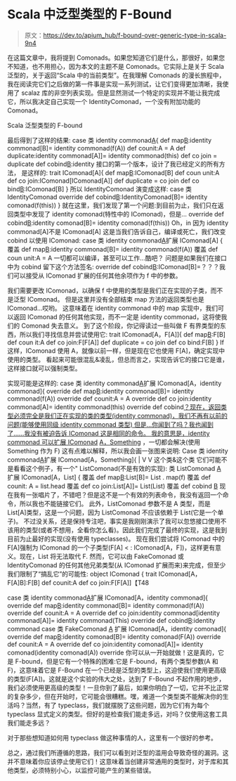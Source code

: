 # Scala 中泛型类型的 F-Bound

> 原文：<https://dev.to/apium_hub/f-bound-over-generic-type-in-scala-9n4>

在这篇文章中，我将提到 Comonads。如果您知道它们是什么，那很好，如果您不知道，也不用担心，因为本文的主题不是 Comonads。它实际上是关于 Scala 泛型的，关于返回“Scala 中的当前类型”。在我理解 Comonads 的漫长旅程中，我在阅读完它们之后做的第一件事是实现一系列测试，让它们变得更加清晰，我使用了 scalaz 库的非空列表实现。但是显然测试一个特定的实现并不能让我完成它，所以我决定自己实现一个 IdentityComonad，一个没有附加功能的 Comonad。

Scala 泛型类型的 F-bound

最后得到了这样的结果:
case 类 identity commonad[A](https://dev.toa:%20A){
def map[B](https://dev.tof:%20A%20=>%20B):identity commonad[B]= identity commonad(f(A))
def counit:A = A
def duplicate:identity commonad[A]]= identity commonad(this)
def co join = duplicate
def cobind[B](https://dev.tof:%20IdentityComonad%5BA%5D%20=>%20B):identity 接口的第一个版本，设计了我已经定义的所有方法， 是这样的:
trait IComonad[A]{
def map[B](https://dev.tof:%20A%20=>%20B):IComonad[B]
def coun unit:A
def co join:IComonad[IComonad[A]]
def duplicate = co join
def co bind[B](https://dev.tof:%20IComonad%5BA%5D%20=>%20B):IComonad[B]
}
所以 IdentityComonad 演变成这样:
case 类 IdentityComonad
override def cobind[B](https://dev.tof:%20IdentityComonad%5BA%5D%20=>%20B):IdentityComonad[B]= identity comonad(f(this))
}
就在这里，我们发现了第一个问题:到目前为止，我们只在返回类型中发现了 identity comonad(特性中的 IComonad)，但是…
override def cobind[B](https://dev.tof:%20IdentityComonad%5BA%5D%20=>%20B):identity comonad[B]= identity comonad(f(this))
Oh，in 因为 identity commonad[A]不是 IComonad[A]
这是当我们告诉自己，编译或死亡，我们改变 cobind 以使用 IComonad:
case 类 identity commonad[A](https://dev.toa:%20A)扩展 IComonad[A] {
覆盖 def map[B](https://dev.tof:%20A%20=>%20B):identity commonad[B]= identity commonad(f(A))
覆盖 def coun unit:A = A
一切都可以编译，甚至可以工作…酷吧？
问题是如果我们在接口中为 cobind 留下这个方法签名:
override def cobind[B](https://dev.tof:%20IComonad%5BA%5D%20=>%20B):IComonad[B]=？？？我们可以接受从 IComonad 扩展的任何其他余项作为 f 中的参数。

我们需要更改 IComonad，以确保 f 中使用的类型是我们正在实现的子类，而不是泛型 IComonad。
但是这里并没有全部结束 map 方法的返回类型也是 IComonad…哎哟。
这意味着在 identity commonad 中的 map 实现中，我们可以返回 IComonad 的任何其他实现，而不一定是 identity commonad，这将使我们的 Comonad 失去意义。
到了这个阶段，你记得读过一些叫做 F 有界类型的东西，所以我们寻找信息并尝试使用它:
trait IComonad[A，F[A]]{
def map[B](https://dev.tof:%20A%20=>%20B):F[B]
def coun it:A
def co join:F[F[A]]
def duplicate = co join
def co bind:F[B]
}
If
这样，IComonad 使用 A，就像以前一样，但是现在它也使用 F[A]，确定实现中使用的类型。
看起来可能很混乱&凌乱，但总而言之，实现告诉它的接口它是谁，这样接口就可以强制类型。

实现可能是这样的:
case 类 identity commonad[A](https://dev.toa:%20A)扩展 IComonad[A，identity commonad]{
override def map[B](https://dev.tof:%20A%20=>%20B):identity commonad[B]= identity commonad(f(A))
override def counit:A = A
override def co join:identity commonad[A]= identity commonad(this)
override def cobind[？现在，返回类型必须完全是我们正在实现的类的类型(identity commonad)，我们不再有以前的问题(能够使用同级 identity commonad 类型)
但是…你闻到了吗？我也闻到了……我没有被迫告诉 IComonad 这是相同的命令。
我的意思是，identity commonad 可以扩展 IComonad](https://dev.tof:%20IdentityComonad%5BA%5D%20=>%20B) [A，Something](https://dev.tobeing%20Something%20another%20generic%20class%20that%20accepts%20%5BA%5D) ，一切都会解决(使用 Something 作为 F)
这有点难以解释，所以我会画一张图来说明:
Case 类 identity commonad[A](https://dev.toa:%20A)扩展 IComonad[A，Something]{
|
V V
这个类&这个类
它们可能不是看看这个例子，有一个" ListComonad(不是有效的实现):
类 ListComonad [A](https://dev.tolist:%20List%5BA%5D) 扩展 IComonad[A，List] {
覆盖 def map[B](https://dev.tof:%20A%20=>%20B):List[B]= List . map(f)
覆盖 def counit: A = list.head
覆盖 def co join:List[A]]= List(List)
覆盖 def cobind [B](https://dev.tof:%20List%5BA%5D%20=>%20B) 现在我有一张唱片了，不错吧？但是这不是一个有效的列表命令，我没有返回一个命令，所以我也不能链接它们。
此外，ListComonad 参数不是 A 类型，而是 List[A]类型，这是一个问题，因为 ListComonad 不应该依赖于 List(它是一个单子)。
不过没关系，还是保持专注吧，事实是我刚刚演示了我可以忽悠接口使用不该用的类型(或者不想用，全看你怎么看)。因此我们完成了最终的实现，这是我到目前为止最好的实现(没有使用 typeclasses)。
现在我们尝试将 IComonad 中的 F[A]强制为 IComonad 的一个子类型(F[A] < : IComonad[A，F])，这样更有意义。现在，List 将无法取代 F.
然而，它可以由 FakeComonad 或 IdentityComonad 的任何其他兄弟类型(从 IComonad 扩展而来)来完成，但至少我们限制了“搞乱它”的可能性:
object IComonad
{
trait IComonad[A，F[A]B]:F[B]
def counit:A
def co join:F[F[A]]【T48

case 类 identity commonad[A](https://dev.toa:%20A)扩展 IComonad[A，identity commonad]{
override def map[B](https://dev.tof:%20A%20=>%20B):identity commonad[B]= identity commonad(f(A))
override def counit:A = A
override def co join:identity commonad[identity commonad[A]]= identity commonad(This)
override def cobind[B](https://dev.tof:%20IdentityComonad%5BA%5D%20=>%20B):identity commonad
case 类 FakeComonad [A](https://dev.toa:A) 扩展 IComonad[A，identity comonad]{
override def map[B](https://dev.tof:%20A%20=>%20B):identity comonad[B]= identity comonad(F(A))
override def counit:A = A
override def co join:identity comonad[A]]= identity comonad(identity comonad(A))
override 你可以从一开始就做！这是真的，它是 F-bound，但是它有一个特殊的困难:它是 F-bound，有两个类型参数(A 和 F)，这意味着它是 F-Bound 在一个已经是泛型的类型上，这迫使我们使用更高级的类型(F[A])。这就是这个实验的伟大之处，达到了 F-Bound 不起作用的地步，我们必须使用更高级的类型！一旦你到了最后，如果你明白了一切，它并不比正常的复杂多少，但在开始时，它可能会很糟糕。嘿，难道一个类型类不能解决你的生活吗？当然，有了 typeclass，我们就摆脱了这些问题，因为它们有为每个 typeclass 显式定义的类型。但好的是检查我们能走多远，对吗？仅使用这套工具我们能走多远？

对于那些想知道如何用 typeclass 做这种事情的人，这里有一个很好的参考。

总之，通过我们所遵循的思路，我们可以看到对泛型的滥用会导致奇怪的漏洞。这并不意味着你应该停止使用它们！这意味着当创建非常通用的类型时，对于库和其他类型，必须特别小心，以监控可能产生的某些错误。